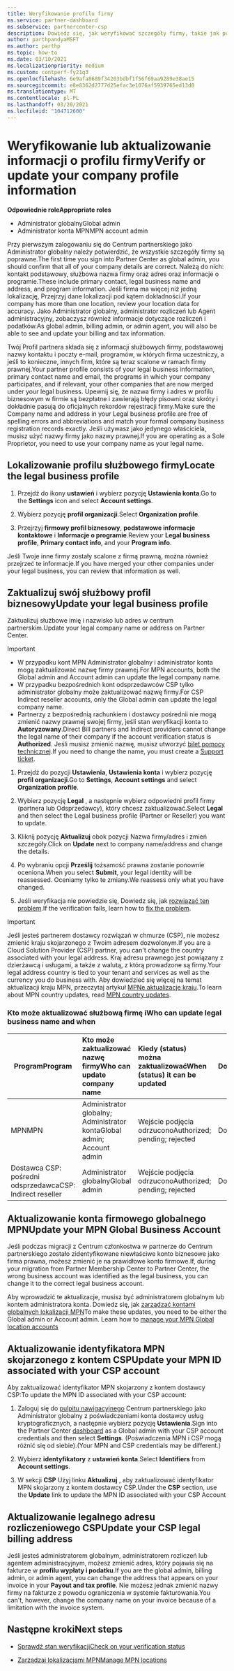 ```yaml
---
title: Weryfikowanie profilu firmy
ms.service: partner-dashboard
ms.subservice: partnercenter-csp
description: Dowiedz się, jak weryfikować szczegóły firmy, takie jak podstawowe kontakty, adres i informacje o programie. Możesz również zaktualizować swoje adresy prawne i rozliczenia.
author: parthpandyaMSFT
ms.author: parthp
ms.topic: how-to
ms.date: 03/10/2021
ms.localizationpriority: medium
ms.custom: contperf-fy21q3
ms.openlocfilehash: 6e9afa8689f34203bdbf1f56f69aa9289e38ae15
ms.sourcegitcommit: e8e8362d2777d25efac3e1076af5939765ed13d0
ms.translationtype: MT
ms.contentlocale: pl-PL
ms.lasthandoff: 03/20/2021
ms.locfileid: "104712600"
---
```

# <a name="verify-or-update-your-company-profile-information"></a><span data-ttu-id="18d9f-104">Weryfikowanie lub aktualizowanie informacji o profilu firmy</span><span class="sxs-lookup"><span data-stu-id="18d9f-104">Verify or update your company profile information</span></span> 

<span data-ttu-id="18d9f-105">**Odpowiednie role**</span><span class="sxs-lookup"><span data-stu-id="18d9f-105">**Appropriate roles**</span></span>

- <span data-ttu-id="18d9f-106">Administrator globalny</span><span class="sxs-lookup"><span data-stu-id="18d9f-106">Global admin</span></span>
- <span data-ttu-id="18d9f-107">Administrator konta MPN</span><span class="sxs-lookup"><span data-stu-id="18d9f-107">MPN account admin</span></span>

<span data-ttu-id="18d9f-108">Przy pierwszym zalogowaniu się do Centrum partnerskiego jako Administrator globalny należy potwierdzić, że wszystkie szczegóły firmy są poprawne.</span><span class="sxs-lookup"><span data-stu-id="18d9f-108">The first time you sign into Partner Center as global admin, you should confirm that all of your company details are correct.</span></span> <span data-ttu-id="18d9f-109">Należą do nich: kontakt podstawowy, służbowa nazwa firmy oraz adres oraz informacje o programie.</span><span class="sxs-lookup"><span data-stu-id="18d9f-109">These include primary contact, legal business name and address, and program information.</span></span> <span data-ttu-id="18d9f-110">Jeśli firma ma więcej niż jedną lokalizację, Przejrzyj dane lokalizacji pod kątem dokładności.</span><span class="sxs-lookup"><span data-stu-id="18d9f-110">If your company has more than one location, review your location data for accuracy.</span></span> <span data-ttu-id="18d9f-111">Jako Administrator globalny, administrator rozliczeń lub Agent administracyjny, zobaczysz również informacje dotyczące rozliczeń i podatków.</span><span class="sxs-lookup"><span data-stu-id="18d9f-111">As global admin, billing admin, or admin agent, you will also be able to see and update your billing and tax information.</span></span>

<span data-ttu-id="18d9f-112">Twój Profil partnera składa się z informacji służbowych firmy, podstawowej nazwy kontaktu i poczty e-mail, programów, w których firma uczestniczy, a jeśli to konieczne, innych firm, które są teraz scalone w ramach firmy prawnej.</span><span class="sxs-lookup"><span data-stu-id="18d9f-112">Your partner profile consists of your legal business information, primary contact name and email, the programs in which your company participates, and if relevant, your other companies that are now merged under your legal business.</span></span> <span data-ttu-id="18d9f-113">Upewnij się, że nazwa firmy i adres w profilu biznesowym w firmie są bezpłatne i zawierają błędy pisowni oraz skróty i dokładnie pasują do oficjalnych rekordów rejestracji firmy.</span><span class="sxs-lookup"><span data-stu-id="18d9f-113">Make sure the Company name and address in your Legal business profile are free of spelling errors and abbreviations and match your formal company business registration records exactly.</span></span> <span data-ttu-id="18d9f-114">Jeśli używasz jako jedynego właściciela, musisz użyć nazwy firmy jako nazwy prawnej.</span><span class="sxs-lookup"><span data-stu-id="18d9f-114">If you are operating as a Sole Proprietor, you need to use your company name as your legal name.</span></span>


## <a name="locate-the-legal-business-profile"></a><span data-ttu-id="18d9f-115">Lokalizowanie profilu służbowego firmy</span><span class="sxs-lookup"><span data-stu-id="18d9f-115">Locate the legal business profile</span></span>

1. <span data-ttu-id="18d9f-116">Przejdź do ikony **ustawień** i wybierz pozycję **Ustawienia konta**.</span><span class="sxs-lookup"><span data-stu-id="18d9f-116">Go to the **Settings** icon and select **Account settings**.</span></span>
 
1. <span data-ttu-id="18d9f-117">Wybierz pozycję **profil organizacji**.</span><span class="sxs-lookup"><span data-stu-id="18d9f-117">Select **Organization profile**.</span></span> 

2. <span data-ttu-id="18d9f-118">Przejrzyj **firmowy profil biznesowy**, **podstawowe informacje kontaktowe** i **Informacje o programie**.</span><span class="sxs-lookup"><span data-stu-id="18d9f-118">Review your **Legal business profile**, **Primary contact info**, and your **Program info**.</span></span>

<span data-ttu-id="18d9f-119">Jeśli Twoje inne firmy zostały scalone z firmą prawną, można również przejrzeć te informacje.</span><span class="sxs-lookup"><span data-stu-id="18d9f-119">If you have merged your other companies under your legal business, you can review that information as well.</span></span> 

## <a name="update-your-legal-business-profile"></a><span data-ttu-id="18d9f-120">Zaktualizuj swój służbowy profil biznesowy</span><span class="sxs-lookup"><span data-stu-id="18d9f-120">Update your legal business profile</span></span> 

<span data-ttu-id="18d9f-121">Zaktualizuj służbowe imię i nazwisko lub adres w centrum partnerskim.</span><span class="sxs-lookup"><span data-stu-id="18d9f-121">Update your legal company name or address on Partner Center.</span></span>

>[!Important]
>- <span data-ttu-id="18d9f-122">W przypadku kont MPN Administrator globalny i administrator konta mogą zaktualizować nazwę firmy prawnej.</span><span class="sxs-lookup"><span data-stu-id="18d9f-122">For MPN accounts, both the Global admin and Account admin can update the legal company name.</span></span>
>- <span data-ttu-id="18d9f-123">W przypadku bezpośrednich kont odsprzedawców CSP tylko administrator globalny może zaktualizować nazwę firmy.</span><span class="sxs-lookup"><span data-stu-id="18d9f-123">For CSP Indirect reseller accounts, only the Global admin can update the legal company name.</span></span> 
>- <span data-ttu-id="18d9f-124">Partnerzy z bezpośrednią rachunkiem i dostawcy pośrednii nie mogą zmienić nazwy prawnej swojej firmy, jeśli stan weryfikacji konta to **Autoryzowany**.</span><span class="sxs-lookup"><span data-stu-id="18d9f-124">Direct Bill partners and Indirect providers cannot change the legal name of their company if the account verification status is **Authorized**.</span></span> <span data-ttu-id="18d9f-125">Jeśli musisz zmienić nazwę, musisz utworzyć [bilet pomocy technicznej](https://partner.microsoft.com/dashboard/support/servicerequests/create?stage=2&topicid=eb74583c-61b3-2124-bffc-00920e0ae772).</span><span class="sxs-lookup"><span data-stu-id="18d9f-125">If you need to change the name, you must create a [Support ticket](https://partner.microsoft.com/dashboard/support/servicerequests/create?stage=2&topicid=eb74583c-61b3-2124-bffc-00920e0ae772).</span></span>



1. <span data-ttu-id="18d9f-126">Przejdź do pozycji **Ustawienia**, **Ustawienia konta** i wybierz pozycję **profil organizacji**.</span><span class="sxs-lookup"><span data-stu-id="18d9f-126">Go to **Settings**, **Account settings** and select **Organization profile**.</span></span>

2. <span data-ttu-id="18d9f-127">Wybierz pozycję **Legal**  , a następnie wybierz odpowiedni profil firmy (partnera lub Odsprzedawcy), który chcesz zaktualizować.</span><span class="sxs-lookup"><span data-stu-id="18d9f-127">Select **Legal**  and then select the Legal business profile (Partner or Reseller) you want to update.</span></span>

1. <span data-ttu-id="18d9f-128">Kliknij pozycję **Aktualizuj**  obok pozycji Nazwa firmy/adres i zmień szczegóły.</span><span class="sxs-lookup"><span data-stu-id="18d9f-128">Click on **Update**  next to company name/address and change the details.</span></span>
 
1. <span data-ttu-id="18d9f-129">Po wybraniu opcji **Prześlij** tożsamość prawna zostanie ponownie oceniona.</span><span class="sxs-lookup"><span data-stu-id="18d9f-129">When you select **Submit**, your legal identity will be reassessed.</span></span> <span data-ttu-id="18d9f-130">Oceniamy tylko te zmiany.</span><span class="sxs-lookup"><span data-stu-id="18d9f-130">We reassess only what you have changed.</span></span>

1. <span data-ttu-id="18d9f-131">Jeśli weryfikacja nie powiedzie się, Dowiedz się, jak [rozwiązać ten problem](verification-responses.md).</span><span class="sxs-lookup"><span data-stu-id="18d9f-131">If the verification fails, learn how to [fix the problem](verification-responses.md).</span></span>

>[!Important]
><span data-ttu-id="18d9f-132">Jeśli jesteś partnerem dostawcy rozwiązań w chmurze (CSP), nie możesz zmienić kraju skojarzonego z Twoim adresem dozwolonym.</span><span class="sxs-lookup"><span data-stu-id="18d9f-132">If you are a Cloud Solution Provider (CSP) partner, you can't change the country associated with your legal address.</span></span> <span data-ttu-id="18d9f-133">Kraj adresu prawnego jest powiązany z dzierżawcą i usługami, a także z walutą, z którą prowadzone są firmy.</span><span class="sxs-lookup"><span data-stu-id="18d9f-133">Your legal address country is tied to your tenant and services as well as the currency you do business with.</span></span> <span data-ttu-id="18d9f-134">Aby dowiedzieć się więcej na temat aktualizacji kraju MPN, przeczytaj artykuł  [MPNe aktualizacje kraju](manage-locations.md#change-country-of-partner-global-account).</span><span class="sxs-lookup"><span data-stu-id="18d9f-134">To learn about MPN country updates, read  [MPN country updates](manage-locations.md#change-country-of-partner-global-account).</span></span>


### <a name="who-can-update-legal-business-name-and-when"></a><span data-ttu-id="18d9f-135">Kto może aktualizować służbową firmę i</span><span class="sxs-lookup"><span data-stu-id="18d9f-135">Who can update legal business name and when</span></span>

|<span data-ttu-id="18d9f-136">**Program**</span><span class="sxs-lookup"><span data-stu-id="18d9f-136">**Program**</span></span>|<span data-ttu-id="18d9f-137">**Kto może zaktualizować nazwę firmy**</span><span class="sxs-lookup"><span data-stu-id="18d9f-137">**Who can update company name**</span></span>|<span data-ttu-id="18d9f-138">**Kiedy (status) można zaktualizować**</span><span class="sxs-lookup"><span data-stu-id="18d9f-138">**When (status) it can be updated**</span></span>|<span data-ttu-id="18d9f-139">**Dozwolone**</span><span class="sxs-lookup"><span data-stu-id="18d9f-139">**Allowed**</span></span>|
|---------------------|:-------------------------------|:------------|:-----------------|
<span data-ttu-id="18d9f-140">MPN</span><span class="sxs-lookup"><span data-stu-id="18d9f-140">MPN</span></span>|<span data-ttu-id="18d9f-141">Administrator globalny; Administrator konta</span><span class="sxs-lookup"><span data-stu-id="18d9f-141">Global admin; Account admin</span></span>|<span data-ttu-id="18d9f-142">Wejście podjęcia odrzucono</span><span class="sxs-lookup"><span data-stu-id="18d9f-142">Authorized; pending; rejected</span></span>| <span data-ttu-id="18d9f-143">Dozwolone</span><span class="sxs-lookup"><span data-stu-id="18d9f-143">Allowed</span></span>|
|<span data-ttu-id="18d9f-144">Dostawca CSP: pośredni odsprzedawca</span><span class="sxs-lookup"><span data-stu-id="18d9f-144">CSP: Indirect reseller</span></span>|<span data-ttu-id="18d9f-145">Administrator globalny</span><span class="sxs-lookup"><span data-stu-id="18d9f-145">Global admin</span></span>|<span data-ttu-id="18d9f-146">Wejście podjęcia odrzucono</span><span class="sxs-lookup"><span data-stu-id="18d9f-146">Authorized; pending; rejected</span></span>| <span data-ttu-id="18d9f-147">Dozwolone</span><span class="sxs-lookup"><span data-stu-id="18d9f-147">Allowed</span></span>|


## <a name="update-your-mpn-global-business-account"></a><span data-ttu-id="18d9f-148">Aktualizowanie konta firmowego globalnego MPN</span><span class="sxs-lookup"><span data-stu-id="18d9f-148">Update your MPN Global Business Account</span></span>

<span data-ttu-id="18d9f-149">Jeśli podczas migracji z Centrum członkostwa w partnerze do Centrum partnerskiego zostało zidentyfikowane niewłaściwe konto biznesowe jako firma prawna, możesz zmienić je na prawidłowe konto firmowe.</span><span class="sxs-lookup"><span data-stu-id="18d9f-149">If, during your migration from Partner Membership Center to Partner Center, the wrong business account was identified as the legal business, you can change it to the correct legal business account.</span></span>

<span data-ttu-id="18d9f-150">Aby wprowadzić te aktualizacje, musisz być administratorem globalnym lub kontem administratora konta. Dowiedz się, jak [zarządzać kontami globalnych lokalizacji MPN](manage-locations.md)</span><span class="sxs-lookup"><span data-stu-id="18d9f-150">To make these updates, you need to be either the Global admin or Account admin. Learn how to [manage your MPN Global location accounts](manage-locations.md)</span></span>


## <a name="update-your-mpn-id-associated-with-your-csp-account"></a><span data-ttu-id="18d9f-151">Aktualizowanie identyfikatora MPN skojarzonego z kontem CSP</span><span class="sxs-lookup"><span data-stu-id="18d9f-151">Update your MPN ID associated with your CSP account</span></span>

<span data-ttu-id="18d9f-152">Aby zaktualizować identyfikator MPN skojarzony z kontem dostawcy CSP:</span><span class="sxs-lookup"><span data-stu-id="18d9f-152">To update the MPN ID associated with your CSP account:</span></span>

1. <span data-ttu-id="18d9f-153">Zaloguj się do [pulpitu nawigacyjnego](https://partner.microsoft.com/dashboard/home) Centrum partnerskiego jako Administrator globalny z poświadczeniami konta dostawcy usług kryptograficznych, a następnie wybierz pozycję **Ustawienia**.</span><span class="sxs-lookup"><span data-stu-id="18d9f-153">Sign into the Partner Center [dashboard](https://partner.microsoft.com/dashboard/home) as a Global admin with your CSP account credentials and then select **Settings**.</span></span> <span data-ttu-id="18d9f-154">(Poświadczenia MPN i CSP mogą różnić się od siebie).</span><span class="sxs-lookup"><span data-stu-id="18d9f-154">(Your MPN and CSP credentials may be different.)</span></span>
 
1. <span data-ttu-id="18d9f-155">Wybierz **identyfikatory** z **ustawień konta**.</span><span class="sxs-lookup"><span data-stu-id="18d9f-155">Select **Identifiers** from **Account settings**.</span></span>

1. <span data-ttu-id="18d9f-156">W sekcji **CSP** Użyj linku **Aktualizuj** , aby zaktualizować identyfikator MPN skojarzony z kontem dostawcy CSP.</span><span class="sxs-lookup"><span data-stu-id="18d9f-156">Under the **CSP** section, use the **Update** link to update the MPN ID associated with your CSP Account</span></span> 


## <a name="update-your-csp-legal-billing-address"></a><span data-ttu-id="18d9f-157">Aktualizowanie legalnego adresu rozliczeniowego CSP</span><span class="sxs-lookup"><span data-stu-id="18d9f-157">Update your CSP legal billing address</span></span>

<span data-ttu-id="18d9f-158">Jeśli jesteś administratorem globalnym, administratorem rozliczeń lub agentem administracyjnym, możesz zmienić adres, który pojawia się na fakturze w **profilu wypłaty i podatku**.</span><span class="sxs-lookup"><span data-stu-id="18d9f-158">If you are the global admin, billing admin, or admin agent, you can change the address that appears on your invoice in your **Payout and tax profile**.</span></span> <span data-ttu-id="18d9f-159">Nie możesz jednak zmienić nazwy firmy na fakturze z powodu ograniczenia w systemie fakturowania.</span><span class="sxs-lookup"><span data-stu-id="18d9f-159">You can't, however, change the company name on your invoice because of a limitation with the invoice system.</span></span>


## <a name="next-steps"></a><span data-ttu-id="18d9f-160">Następne kroki</span><span class="sxs-lookup"><span data-stu-id="18d9f-160">Next steps</span></span>

- [<span data-ttu-id="18d9f-161">Sprawdź stan weryfikacji</span><span class="sxs-lookup"><span data-stu-id="18d9f-161">Check on your verification status</span></span>](verification-responses.md)

- [<span data-ttu-id="18d9f-162">Zarządzaj lokalizacjami MPN</span><span class="sxs-lookup"><span data-stu-id="18d9f-162">Manage MPN locations</span></span>](manage-locations.md)
